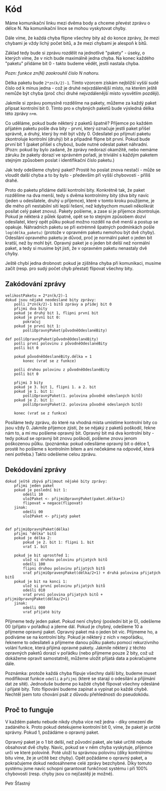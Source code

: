 # Kód

Máme komunikační linku mezi dvěma body a chceme převést zprávu o délce N. Na komunikační lince se mohou vyskytovat chyby.

Dále víme, že každá chyba flipne všechny bity až do konce zprávy, že mezi chybami je vždy lichý počet bitů, a že mezi chybami je alespoň k bitů.

Základ tedy bude si zprávu rozdělit na jednotlivé "pakety" - úseky, o kterých víme, že v nich bude maximálně jedna chyba. Na konec každého "paketu" přidáme bit 0 - takto budeme vědět, jestli nastala chyba. 

*Pozn: funkce zn(N) zaokrouhlí číslo N nahoru.*

Délka paketu bude `2*zn(k/2)-1`. Tímto vzorcem získám nejbližší vyšší sudé číslo od k minus jedna - což je druhé nejvzdálenější místo, na kterém ještě nemůže být chyba (proč chci druhé nejvzdálenější místo vysvětlím později).

Jakmile si zprávu pomyslně rozdělíme na pakety, můžeme za každý paket připsat kontrolní bit 0. Tímto pro `m` chybných paketů bude výsledná délka této zprávy `n+m`.

Co uděláme, pokud bude některý z paketů špatně? Příjemce po každém přijatém paketu pošle dva bity - první, který označuje jestli paket přišel správně, a druhý, který by měl být vždy 0. Odesílatel po přijmutí paketu zkontroluje kontrolní (druhý) bit a případně flipne bit první. Pokud bude první bit 1 (paket přišel s chybou), bude nutné odeslat paket náhradní. (Pozn: pokud by bylo zadané, že zprávy nedorazí okamžitě, nebo nemáme záruku že pakety dorazí ve správném pořadí, je triviální s každým paketem stejným způsobem poslat i identifikační číslo paketu.)

Jak tedy odešleme chybný paket? Prostě ho poslat znova nestačí - může se vloudit další chyba a to by bylo - především při vyšší chybovosti - příliš drahé.

Proto do paketu přidáme další kontrolní bity. Konkrétně tak, že paket rozdělíme na dva menší, tedy s dvěma kontrolnímy bity (dva bity navíc (jeden u odesílatele, druhý u příjemce), které v tomto kroku použijeme, je dle mého při nestabilní síti lepší řešení, než kdybychom museli několikrát posílat celý paket znovu). Pakety pošleme, a zase si je příjemce zkontroluje. Pokud je některá z půlek špatně, opět se to stejným způsobem dozví odesílatel, který opět půlku pokud možno rozdělí na dvě menší a postup se opakuje. Náhradních paketu se při extrémně špatných podmínkách pošle `log(délka_paketu)` (protože v opravném paketu nemohou být dvě chyby). Odesílání opravného paketu je důvod, proč je normální paket o jeden bit kratší, než by mohl být. Opravný paket je o jeden bit delší než normální paket, a tedy si musíme být jisti, že v opravném paketu nenastaly dvě chyby.

Ještě chybí jedna drobnost: pokud je zjištěna chyba při komunikaci, musíme začít (resp. pro sudý počet chyb přestat) flipovat všechny bity.

## Zakódování zprávy

```
velikostPaketu = 2*zn(k/2)-1
dokud jsou nějaké neodeslané bity zprávy:
    pošli 2*zn(k/2)-1 bitů zprávy a přidej bit 0
    přijmi dva bity
    pokud je druhý bit 1, flipni první bit
    pokud je první bit 0:
        pokračuj
    pokud je první bit 1:
        pošliOpravnýPaket(původněOdeslanéBity)

def pošliOpravnýPaket(původněOdeslanéBity)
    pošli první polovinu z původněOdeslanéBity
    pošli bit 0

    pokud původněOdeslanéBity.délka = 1
        konec (vrať se z funkce)
        
    pošli druhou polovinu z původněOdeslanéBity
    pošli bit 0
   
    přijmi 3 bity
    pokud je 3. bit 1, flipni 1. a 2. bit
    pokud je 1. bit 1:
        pošliOpravnýPaket(1. polovina původně odeslaných bitů)
    pokud je 2. bit 1:
        pošliOpravnýPaket(2. polovina původně odeslaných bitů)
    
    konec (vrať se z funkce)
```

Posíláme tedy zprávu, do které na vhodná místa umístíme kontrolní bity co jsou vždy 0. Jakmile příjemce zjistí, že se nějaký z paketů poškodil, řekne nám to, a mi mu pošleme opravný bit. Opravný bit má dva kontrolní bity - tedy pokud se opravný bit znovu poškodí, pošleme znovu jenom poškozenou půlku. (poznámka: pokud odesíláme opravný bit o délce 1, prostě ho pošleme s kontrolním bitem a ani nečekáme na odpověď, která není potřeba.) Takto odešleme celou zprávu.

## Dekódování zprávy

```
dokud ještě zbývá přijmout nějaké bity zprávy:
    přijmi jeden paket
    pokud je poslední bit 1:
        odešli 10
        uložPaket <- přijmiOpravnýPaket(paket.délka+1)
        flipovat = negace(flipovat)
    jinak:
        odešli 00
        uložPaket <- přijatý paket


def přijmiOpravnýPaket(délka)
    přijmi "délka" bitů
    pokud je délka 2:
        pokud je 2. bit 1: flipni 1. bit
        vrať 1. bit

    pokud je bit uprostřed 1:
        ulož si druhou polovinu přijatých bitů
        odešli 100
        flipni druhou polovinu přijatých bitů
        vrať přijmiOpravenýPaket(délka/2+1) + druhá polovina přijatých bitů
    pokud je bit na konci 1:
        ulož si první polovinu přijatých bitů
        odešli 010
        vrať první polovina přijatých bitů + přijmiOpravnýPaket(délka/2+1)
    jinak:
        odešli 000
        vrať přijaté bity
```

Přijmeme tedy jeden paket. Pokud není chybný (poslední bit je 0), odešleme 00 (přijato v pořádku) a jdeme dál. Pokud je chybný, odešleme 10 a přijmeme opravný paket. Opravný paket má o jeden bit víc. Přijmeme ho, a podíváme se na kontrolní bity. Pokud je některý z nich v nepořádku, řekneme to odesílateli a přijmeme danou půlku paketu pomocí rekurzivního volání funkce, která přijímá opravné pakety. Jakmile některý z těchto opravných paketů dorazí v pořádku (nebo přijmeme pouze 2 bity, což už dokážeme opravit samostatně), můžeme uložit přijatá data a pokračujeme dále.

Poznámka: protože každá chyba flipuje všechny další bity, budeme muset modifikovat funkce `odešli` a `přijmi` (které se starají o odesílání a příjímání dat ze sítě). Jednoduše budeme po každé chybě flipovat všechny odesláné i přijaté bity. Toto flipování budeme zapínat a vypínat po každé chybě. Nechtěl jsem toto chování psát z důvodu přehlednosti do pseudokódu.

## Proč to funguje

V každém paketu nebude nikdy chyba více než jedna - díky omezení dle zadáného k. Proto pokud detekujeme kontrolní bit 0, víme, že paket je určitě správny. Pokud 1, požádáme o opravný paket.

Opravný paket je o 1 bit delší, než původní paket, ale také určitě nebude obsahovat dvě chyby. Navíc, pokud se v něm chyba vyskytuje, příjemce urči ve které polovině. Poté uloží tu správnou polovinu (díky kontrolnímu bitu víme, že je určitě bez chyby). Opět požádáme o opravný paket, a pokračujeme dokud nedosáhneme celé zprávy bezchybné. Díky tomuto systému jsme navíc schopni garantovat funkčnost systému i při 100% chybovosti (resp. chyby jsou co nejčastěji je možné).

Petr Šťastný
